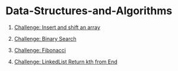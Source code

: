 # Data-Structures-and-Algorithms

1. [Challenge: Insert and shift an array](Challenges/ArrayShift)
2. [Challenge: Binary Search](Challenges/BinarySearch)

3. [Challenge: Fibonacci](Challenges/Fibonacci)

4. [Challenge: LinkedList Return kth from End](Challenges/ll_kth_from_end)
